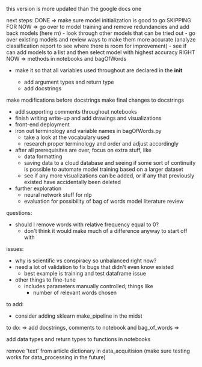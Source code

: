 
this version is more updated than the google docs one 

next steps:
DONE => make sure model initialization is good to go 
SKIPPING FOR NOW => go over to model training and remove redundancies and add back models (here rn)
    - look through other models that can be tried out
    - go over existing models and review ways to make them more accurate (analyze classification report to see where there is room for improvement)
    - see if can add models to a list and then select model with highest accuracy
RIGHT NOW => methods in notebooks and bagOfWords
- make it so that all variables used throughout are declared in the __init__

    - add argument types and return type
    - add docstrings

make modifications before docstrings
make final changes to docstrings

- add supporting comments throughout notebooks
- finish writing write-up and add drawings and visualizations
- front-end deployment
- iron out terminology and variable names in bagOfWords.py
    - take a look at the vocabulary used 
    - research proper terminology and order and adjust accordingly
- after all prerequisites are over, focus on extra stuff, like
    - data formatting
    - saving data to a cloud database and seeing if some sort of continuity is possible to automate model training based on a larger dataset
    - see if any more visualizations can be added, or if any that previously existed have accidentally been deleted
- further exploration
    - neural network stuff for nlp
    - evaluation for possibility of bag of words model literature review

questions:
- should I remove words with relative frequency equal to 0?
    - don't think it would make much of a difference anyway to start off with

issues:
- why is scientific vs conspiracy so unbalanced right now?
- need a lot of validation to fix bugs that didn't even know existed
    - best example is training and test dataframe issue
- other things to fine-tune
    - includes parameters manually controlled; things like
        - number of relevant words chosen

to add:
- consider adding sklearn make_pipeline in the midst

to do:
=> add docstrings, comments to notebook and bag_of_words
=> 

add data types and return types to functions in notebooks

remove 'text' from article dictionary in data_acquitision (make sure testing works for data_processing in the future)